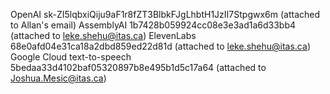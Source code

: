OpenAI 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 (attached to Allan's email)
AssemblyAI 1b7428b059924cc08e3e3ad1a6d33bb4 (attached to leke.shehu@itas.ca)
ElevenLabs 68e0afd04e31ca18a2dbd859ed22d81d (attached to leke.shehu@itas.ca)
Google Cloud text-to-speech 5bedaa33d4102baf05320897b8e495b1d5c17a64 (attached to Joshua.Mesic@itas.ca)
